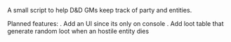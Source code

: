 A small script to help D&D GMs keep track of party and entities.

Planned features:
. Add an UI since its only on console
. Add loot table that generate random loot when an hostile entity dies
